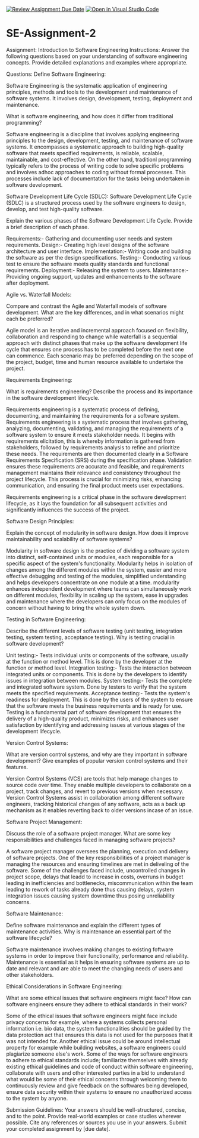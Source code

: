 [![Review Assignment Due Date](https://classroom.github.com/assets/deadline-readme-button-24ddc0f5d75046c5622901739e7c5dd533143b0c8e959d652212380cedb1ea36.svg)](https://classroom.github.com/a/-ucQIGTc)
[![Open in Visual Studio Code](https://classroom.github.com/assets/open-in-vscode-718a45dd9cf7e7f842a935f5ebbe5719a5e09af4491e668f4dbf3b35d5cca122.svg)](https://classroom.github.com/online_ide?assignment_repo_id=15245998&assignment_repo_type=AssignmentRepo)
# SE-Assignment-2
Assignment: Introduction to Software Engineering
Instructions:
Answer the following questions based on your understanding of software engineering concepts. Provide detailed explanations and examples where appropriate.

Questions:
Define Software Engineering:

Software Engineering is the systematic application of engineering principles, methods and tools to the development and maintenance of software systems. It involves design, development, testing, deployment and maintenance.

What is software engineering, and how does it differ from traditional programming?

Software engineering is a discipline that involves applying engineering principles to the design, development, testing, and maintenance of software systems. It encompasses a systematic approach to building high-quality software that meets specified requirements, is reliable, scalable, maintainable, and cost-effective.
On the other hand, traditionl programming  typically refers to the process of writing code to solve specific problems and involves adhoc approaches to coding without formal processes. This processes include lack of documentation for the tasks being undertaken in software development. 

Software Development Life Cycle (SDLC):
Software Development Life Cycle (SDLC) is a structured process used by the software engineers to design, develop, and test high-quality software.


Explain the various phases of the Software Development Life Cycle. Provide a brief description of each phase.

Requirements:- Gathering and documenting user needs and system requirements.
Design:- Creating high level designs of the software architecture and user interface.
Implementation:- Writing code and building the software as per the design specifications.
Testing:- Conducting various test to ensure the software meets quality standards and functional requirements.
Deployment:- Releasing the system to users.
Maintenance:- Providing ongoing support, updates and enhancements to the software after deployment.

Agile vs. Waterfall Models:

Compare and contrast the Agile and Waterfall models of software development. What are the key differences, and in what scenarios might each be preferred?

Agile model is an iterative and incremental approach focused on flexibility, collaboration and responding to change while waterfall is a sequential approach with distinct phases that make up the software development life cycle that ensures one process has to be completed before the next one can commence.
Each scenario may be preferred depending on the scope of the project, budget, time and human resource available to undertake the project.

Requirements Engineering:

What is requirements engineering? Describe the process and its importance in the software development lifecycle.

Requirements engineering is a systematic process of defining, documenting, and maintaining the requirements for a software system.
Requirements engineering is a systematic process that involves gathering, analyzing, documenting, validating, and managing the requirements of a software system to ensure it meets stakeholder needs. It begins with requirements elicitation, this is whereby information is gathered from stakeholders, followed by requirements analysis to refine and prioritize these needs. The requirements are then documented clearly in a Software Requirements Specification (SRS) during the specification phase. Validation ensures these requirements are accurate and feasible, and requirements management maintains their relevance and consistency throughout the project lifecycle. This process is crucial for minimizing risks, enhancing communication, and ensuring the final product meets user expectations.

Requirements engineering is a critical phase in the software development lifecycle, as it lays the foundation for all subsequent activities and significantly influences the success of the project.

Software Design Principles:

Explain the concept of modularity in software design. How does it improve maintainability and scalability of software systems?

Modularity in software design is the practice of dividing a software system into distinct, self-contained units or modules, each responsible for a specific aspect of the system's functionality. 
Modularity helps in isolation of changes among the different modules within the system, easier and more effective debugging and testing of the modules, simplified understanding and helps developers concentrate on one module at a time.
modularity enhances independent development where teams can simultaneously work on different modules, flexibility in scaling up the system, ease in upgrades and maintenance where the developers can only focus on the modules of concern without having to bring the whole system down.

Testing in Software Engineering:

Describe the different levels of software testing (unit testing, integration testing, system testing, acceptance testing). Why is testing crucial in software development?

Unit testing:- Tests individual units or components of the software, usually at the function or method level. This is done by the developer at the function or method level.
Integration testing:- Tests the interaction between integrated units or components. This is done by the developers to identify issues in integration between modules.
System testing:- Tests the complete and integrated software system. Done by testers to verify that the system meets the specified requirements.
Acceptance testing:- Tests the system's readiness for deployment. This is done by the users of the system to ensure that the software meets the business requirements and is ready for use.
Testing is a fundamental part of software development that ensures the delivery of a high-quality product, minimizes risks, and enhances user satisfaction by identifying and addressing issues at various stages of the development lifecycle.

Version Control Systems:

What are version control systems, and why are they important in software development? Give examples of popular version control systems and their features.

Version Control Systems (VCS) are tools that help manage changes to source code over time. They enable multiple developers to collaborate on a project, track changes, and revert to previous versions when necessary.
Version Control Systems assist in collaboration among different software engineers, tracking historical changes of any software, acts as a back up mechanism as it enables reverting back to older versions incase of an issue.

Software Project Management:

Discuss the role of a software project manager. What are some key responsibilities and challenges faced in managing software projects?

A software project manager oversees the planning, execution and delivery of software projects. 
One of the key responsibilities of a project manager is managing the resources and ensuring timelines are met in deliveling of the software.
Some of the challenges faced include, uncontrolled changes in project scope, delays that leadd to increase in costs, overruns in budget leading in inefficiencies and bottlenecks, miscommunication within the team leading to rework of tasks already done thus causing delays, system integration issues causing system downtime thus posing unreliability concerns.

Software Maintenance:

Define software maintenance and explain the different types of maintenance activities. Why is maintenance an essential part of the software lifecycle?

Software maintenance involves making changes to existing foftware systems in order to improve their functionality, performance and reliability.
Maintenance is essential as it helps in ensuring software systems are up to date and relevant and are able to meet the changing needs of users and other stakeholders.

Ethical Considerations in Software Engineering:

What are some ethical issues that software engineers might face? How can software engineers ensure they adhere to ethical standards in their work?

Some of the ethical issues that software engineers might face include privacy concerns for example, where a systems collects personal information i.e. bio data, the system functionalities should be guided by the data protection act that ensures this data is not used for the purposes that it was not intended for. Another ethical issue could be around intellectual property for example while building websites, a software engineers could plagiarize someone else's work.
Some of the ways for software engineers to adhere to ethical standards include; familiarize themselves with already existing ethical guidelines and code of conduct within software engineering, collaborate with users and other interested parties in a bid to understand what would be some of their ethical concerns through welcoming them to continuously review and give feedback on the softwares being developed, ensure data security within their systems to ensure no unauthorized access to the system by anyone.

Submission Guidelines:
Your answers should be well-structured, concise, and to the point.
Provide real-world examples or case studies wherever possible.
Cite any references or sources you use in your answers.
Submit your completed assignment by [due date].
